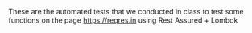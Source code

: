 These are the automated tests that we conducted in class to test some functions on the page https://reqres.in using Rest Assured + Lombok
